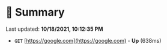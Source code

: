 # 📖 Summary
Last updated: **10/18/2021, 10:12:35 PM**

- `GET` [https://google.com](https://google.com) - **Up** (638ms)
